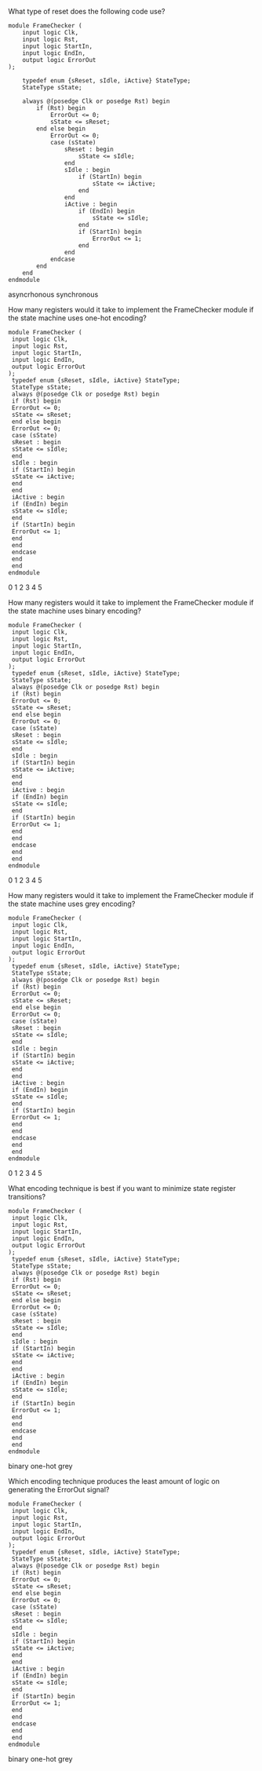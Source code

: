 What type of reset does the following code use?
```
module FrameChecker (
	input logic Clk,
	input logic Rst,
	input logic StartIn,
	input logic EndIn,
	output logic ErrorOut
);

	typedef enum {sReset, sIdle, iActive} StateType;
	StateType sState;
	
	always @(posedge Clk or posedge Rst) begin
		if (Rst) begin
			ErrorOut <= 0;
			sState <= sReset;
		end else begin
			ErrorOut <= 0;
			case (sState)
				sReset : begin
					sState <= sIdle;
				end
				sIdle : begin
					if (StartIn) begin
						sState <= iActive;
					end
				end
				iActive : begin
					if (EndIn) begin
						sState <= sIdle;
					end
					if (StartIn) begin
						ErrorOut <= 1;
					end
				end
			endcase
		end
	end
endmodule
```

asyncrhonous
synchronous

How many registers would it take to implement the FrameChecker module if the state machine uses one-hot
encoding?
```
module FrameChecker (
 input logic Clk,
 input logic Rst,
 input logic StartIn,
 input logic EndIn,
 output logic ErrorOut
);
 typedef enum {sReset, sIdle, iActive} StateType;
 StateType sState;
 always @(posedge Clk or posedge Rst) begin
 if (Rst) begin
 ErrorOut <= 0;
 sState <= sReset;
 end else begin
 ErrorOut <= 0;
 case (sState)
 sReset : begin
 sState <= sIdle;
 end
 sIdle : begin
 if (StartIn) begin
 sState <= iActive;
 end
 end
 iActive : begin
 if (EndIn) begin
 sState <= sIdle;
 end
 if (StartIn) begin
 ErrorOut <= 1;
 end
 end
 endcase
 end
 end
endmodule
```

0
1
2
3
4
5



How many registers would it take to implement the FrameChecker module if the state machine uses binary
encoding?
```
module FrameChecker (
 input logic Clk,
 input logic Rst,
 input logic StartIn,
 input logic EndIn,
 output logic ErrorOut
);
 typedef enum {sReset, sIdle, iActive} StateType;
 StateType sState;
 always @(posedge Clk or posedge Rst) begin
 if (Rst) begin
 ErrorOut <= 0;
 sState <= sReset;
 end else begin
 ErrorOut <= 0;
 case (sState)
 sReset : begin
 sState <= sIdle;
 end
 sIdle : begin
 if (StartIn) begin
 sState <= iActive;
 end
 end
 iActive : begin
 if (EndIn) begin
 sState <= sIdle;
 end
 if (StartIn) begin
 ErrorOut <= 1;
 end
 end
 endcase
 end
 end
endmodule
```


0
1
2
3
4
5



How many registers would it take to implement the FrameChecker module if the state machine uses grey
encoding?
```
module FrameChecker (
 input logic Clk,
 input logic Rst,
 input logic StartIn,
 input logic EndIn,
 output logic ErrorOut
);
 typedef enum {sReset, sIdle, iActive} StateType;
 StateType sState;
 always @(posedge Clk or posedge Rst) begin
 if (Rst) begin
 ErrorOut <= 0;
 sState <= sReset;
 end else begin
 ErrorOut <= 0;
 case (sState)
 sReset : begin
 sState <= sIdle;
 end
 sIdle : begin
 if (StartIn) begin
 sState <= iActive;
 end
 end
 iActive : begin
 if (EndIn) begin
 sState <= sIdle;
 end
 if (StartIn) begin
 ErrorOut <= 1;
 end
 end
 endcase
 end
 end
endmodule
```


0
1
2
3
4
5



What encoding technique is best if you want to minimize state register transitions?
```
module FrameChecker (
 input logic Clk,
 input logic Rst,
 input logic StartIn,
 input logic EndIn,
 output logic ErrorOut
);
 typedef enum {sReset, sIdle, iActive} StateType;
 StateType sState;
 always @(posedge Clk or posedge Rst) begin
 if (Rst) begin
 ErrorOut <= 0;
 sState <= sReset;
 end else begin
 ErrorOut <= 0;
 case (sState)
 sReset : begin
 sState <= sIdle;
 end
 sIdle : begin
 if (StartIn) begin
 sState <= iActive;
 end
 end
 iActive : begin
 if (EndIn) begin
 sState <= sIdle;
 end
 if (StartIn) begin
 ErrorOut <= 1;
 end
 end
 endcase
 end
 end
endmodule
```

binary
one-hot
grey


Which encoding technique produces the least amount of logic on generating the ErrorOut signal?
```
module FrameChecker (
 input logic Clk,
 input logic Rst,
 input logic StartIn,
 input logic EndIn,
 output logic ErrorOut
);
 typedef enum {sReset, sIdle, iActive} StateType;
 StateType sState;
 always @(posedge Clk or posedge Rst) begin
 if (Rst) begin
 ErrorOut <= 0;
 sState <= sReset;
 end else begin
 ErrorOut <= 0;
 case (sState)
 sReset : begin
 sState <= sIdle;
 end
 sIdle : begin
 if (StartIn) begin
 sState <= iActive;
 end
 end
 iActive : begin
 if (EndIn) begin
 sState <= sIdle;
 end
 if (StartIn) begin
 ErrorOut <= 1;
 end
 end
 endcase
 end
 end
endmodule
```


binary
one-hot
grey



